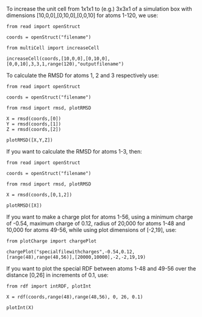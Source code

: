 To increase the unit cell from 1x1x1 to (e.g.) 3x3x1 of a simulation box with dimensions [10,0,0],[0,10,0],[0,0,10] for atoms 1-120, we use:
```
from read import openStruct

coords = openStruct("filename")

from multiCell import increaseCell

increaseCell(coords,[10,0,0],[0,10,0],[0,0,10],3,3,1,range(120),"outputfilename")
```

To calculate the RMSD for atoms 1, 2 and 3 respectively use:

```
from read import openStruct

coords = openStruct("filename")

from rmsd import rmsd, plotRMSD

X = rmsd(coords,[0])
Y = rmsd(coords,[1])
Z = rmsd(coords,[2])

plotRMSD([X,Y,Z])
```

If you want to calculate the RMSD for atoms 1-3, then:

```
from read import openStruct

coords = openStruct("filename")

from rmsd import rmsd, plotRMSD

X = rmsd(coords,[0,1,2])

plotRMSD([X])
```

If you want to make a charge plot for atoms 1-56, using a minimum charge of -0.54, maximum charge of 0.12, radius of 20,000 for atoms 1-48 and 10,000 for atoms 49-56, while using plot dimensions of [-2,19], use:

```
from plotCharge import chargePlot

chargePlot("specialfilewithcharges",-0.54,0.12,[range(48),range(48,56)],[20000,10000],-2,-2,19,19)
```

If you want to plot the special RDF between atoms 1-48 and 49-56 over the distance [0,26] in increments of 0.1, use:

```
from rdf import intRDF, plotInt

X = rdf(coords,range(48),range(48,56), 0, 26, 0.1)

plotInt(X)
```
